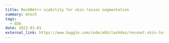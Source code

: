 ```yaml
---
title: ResUNet++ viability for skin lesion segmentation
summary: mtech
tags:
  - EDA
date: 2022-01-01
external_link: https://www.kaggle.com/code/abhilashdas/resunet-skin-lesion/notebook
---
```


